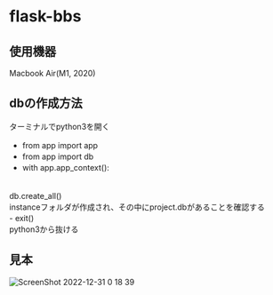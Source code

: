# flask-bbs
## 使用機器

Macbook Air(M1, 2020)

## dbの作成方法
ターミナルでpython3を開く　　
<br>
- from app import app　
- from app import db　　
- with app.app_context():　　
<br>
    db.create_all()　　
<br>
instanceフォルダが作成され、その中にproject.dbがあることを確認する　　
<br>
- exit()　
<br>
python3から抜ける　　

## 見本
![ScreenShot 2022-12-31 0 18 39](https://user-images.githubusercontent.com/86920995/210085814-7cf3304b-7d0b-43d9-8250-46369d564254.JPG)
